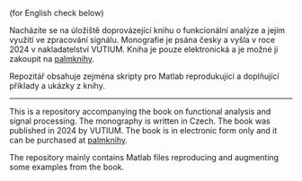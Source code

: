 (for English check below)

Nacházíte se na úložiště doprovázející knihu o funkcionální analýze a jejím využití ve zpracování signálu. Monografie je psána česky a vyšla v roce 2024 v nakladatelství VUTIUM. Kniha je pouze elektronická a je možné ji zakoupit na [palmknihy](https://www.palmknihy.cz/ekniha/moderni-funkcionalni-analyza-s-aplikacemi-ve-zpracovani-signalu-415668).

Repozitář obsahuje zejména skripty pro Matlab reprodukující a doplňující příklady a ukázky z knihy.

-------------------

This is a repository accompanying the book on functional analysis and signal processing. The monography is written in Czech. The book was published in 2024 by VUTIUM. The book is in electronic form only and it can be purchased at [palmknihy](https://www.palmknihy.cz/ekniha/moderni-funkcionalni-analyza-s-aplikacemi-ve-zpracovani-signalu-415668).

The repository mainly contains Matlab files reproducing and augmenting some examples from the book.
